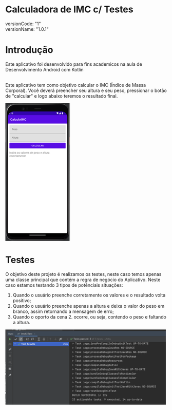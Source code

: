# Calculadora de IMC c/ Testes
versionCode: "1"<br>
versionName: "1.0.1"

# Introdução
Este aplicativo foi desenvolvido para fins academicos na aula de Desenvolvimento Android com Kotlin<br><br>

Este aplicativo tem como objetivo calcular o IMC (Índice de Massa Corporal). Você deverá preencher seu altura e seu peso, pressionar o botão de "calcular" e logo abaixo teremos o resultado final.

<img src="tela_principal.png" width="200px">

# Testes

O objetivo deste projeto é realizamos os testes, neste caso temos apenas uma classe principal que contém a regra de negócio do Aplicativo.
Neste caso estamos testando 3 tipos de potênciais situações:
1. Quando o usuário preenche corretamente os valores e o resultado volta positivo;
2. Quando o usuário preenche apenas a altura e deixa o valor do peso em branco, assim retornando a mensagem de erro;
3. Quando o oporto da cena 2. ocorre, ou seja, contendo o peso e faltando a altura.

<img src="tela_teste.png" width="500px">


